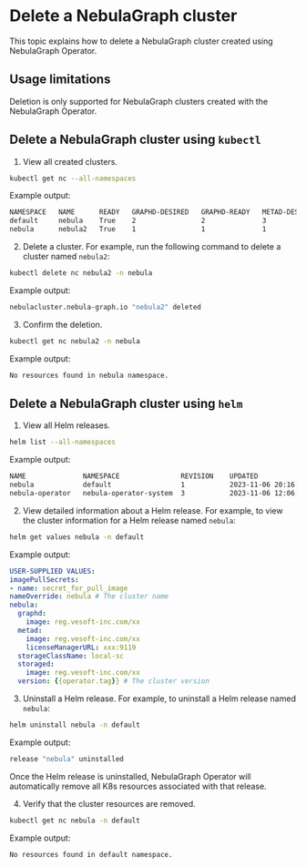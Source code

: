# Delete a NebulaGraph cluster

This topic explains how to delete a NebulaGraph cluster created using NebulaGraph Operator.

## Usage limitations

Deletion is only supported for NebulaGraph clusters created with the NebulaGraph Operator.

## Delete a NebulaGraph cluster using `kubectl`

1. View all created clusters.

  ```bash
  kubectl get nc --all-namespaces
  ```

  Example output:

  ```bash
  NAMESPACE   NAME      READY   GRAPHD-DESIRED   GRAPHD-READY   METAD-DESIRED   METAD-READY   STORAGED-DESIRED   STORAGED-READY   AGE
  default     nebula    True    2                2              3               3             3                  3                38h
  nebula      nebula2   True    1                1              1               1             1                  1                2m7s
  ```

2. Delete a cluster. For example, run the following command to delete a cluster named `nebula2`:

  ```bash
  kubectl delete nc nebula2 -n nebula
  ```

  Example output:

  ```bash
  nebulacluster.nebula-graph.io "nebula2" deleted
  ```

3. Confirm the deletion.

  ```bash
  kubectl get nc nebula2 -n nebula
  ```

  Example output:

  ```bash
  No resources found in nebula namespace.
  ```

## Delete a NebulaGraph cluster using `helm`

1. View all Helm releases.

  ```bash
  helm list --all-namespaces
  ```

  Example output:

  ```bash
  NAME           	NAMESPACE             	REVISION	UPDATED                                	STATUS  	CHART                	APP VERSION
  nebula         	default               	1       	2023-11-06 20:16:07.913136377 +0800 CST	deployed	nebula-cluster-1.7.1 	1.7.1
  nebula-operator	nebula-operator-system	3       	2023-11-06 12:06:24.742397418 +0800 CST	deployed	nebula-operator-1.7.1	1.7.1
  ```

2. View detailed information about a Helm release. For example, to view the cluster information for a Helm release named `nebula`:

  ```bash
  helm get values nebula -n default
  ```

  Example output:

  ```yaml
  USER-SUPPLIED VALUES:
  imagePullSecrets:
  - name: secret_for_pull_image
  nameOverride: nebula # The cluster name
  nebula:
    graphd:
      image: reg.vesoft-inc.com/xx
    metad:
      image: reg.vesoft-inc.com/xx
      licenseManagerURL: xxx:9119
    storageClassName: local-sc
    storaged:
      image: reg.vesoft-inc.com/xx
    version: {{operator.tag}} # The cluster version
  ```

3. Uninstall a Helm release. For example, to uninstall a Helm release named `nebula`:

  ```bash
  helm uninstall nebula -n default
  ```

  Example output:

  ```bash
  release "nebula" uninstalled
  ```

  Once the Helm release is uninstalled, NebulaGraph Operator will automatically remove all K8s resources associated with that release.

4. Verify that the cluster resources are removed.

  ```bash
  kubectl get nc nebula -n default
  ```

  Example output:

  ```bash
  No resources found in default namespace.
  ```